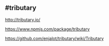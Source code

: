 #tributary
---
http://tributary.io/

https://www.npmjs.com/package/tributary

https://github.com/enjalot/tributary/wiki/Tributary
